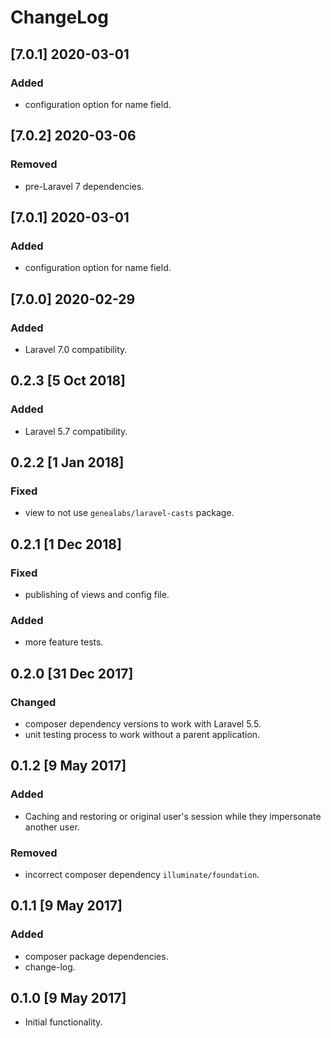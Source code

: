 # ChangeLog
## [7.0.1] 2020-03-01
### Added
- configuration option for name field.

## [7.0.2] 2020-03-06
### Removed
- pre-Laravel 7 dependencies.

## [7.0.1] 2020-03-01
### Added
- configuration option for name field.

## [7.0.0] 2020-02-29
### Added
- Laravel 7.0 compatibility.

## 0.2.3 [5 Oct 2018]
### Added
- Laravel 5.7 compatibility.

## 0.2.2 [1 Jan 2018]
### Fixed
- view to not use `genealabs/laravel-casts` package.

## 0.2.1 [1 Dec 2018]
### Fixed
- publishing of views and config file.

### Added
- more feature tests.

## 0.2.0 [31 Dec 2017]
### Changed
- composer dependency versions to work with Laravel 5.5.
- unit testing process to work without a parent application.

## 0.1.2 [9 May 2017]
### Added
- Caching and restoring or original user's session while they impersonate another user.

### Removed
- incorrect composer dependency `illuminate/foundation`.

## 0.1.1 [9 May 2017]
### Added
- composer package dependencies.
- change-log.

## 0.1.0 [9 May 2017]
- Initial functionality.
